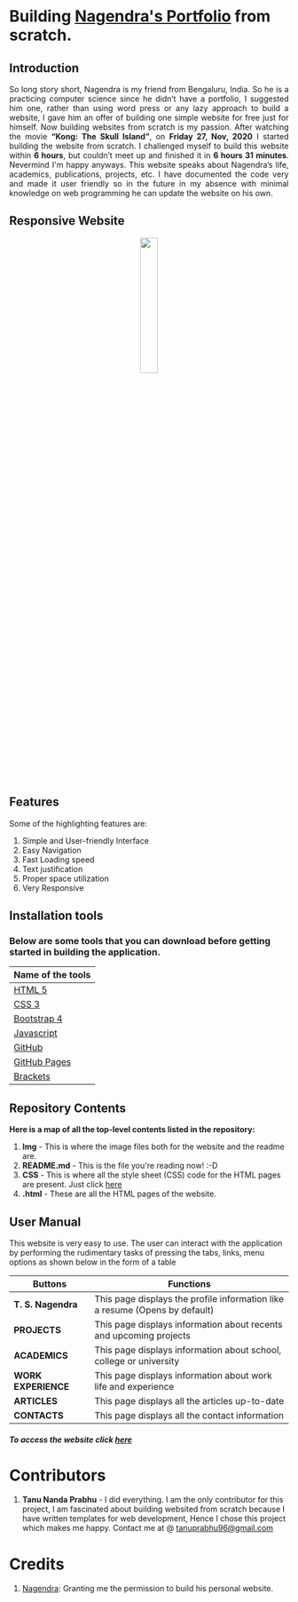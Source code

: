 # Building [Nagendra's Portfolio](https://tanu-n-prabhu.github.io/Nagendra/index.html) from scratch.

## Introduction
<p align = "justify"> So long story short, Nagendra is my friend from Bengaluru, India. So he is a practicing computer science since he didn’t have a portfolio, I suggested him one, rather than using word press or any lazy approach to build a website, I gave him an offer of building one simple website for free just for himself. Now building websites from scratch is my passion. After watching the movie <b>“Kong: The Skull Island”</b>, on <b>Friday 27, Nov, 2020</b> I started building the website from scratch. I challenged myself to build this website within <b>6 hours</b>, but couldn’t meet up and finished it in <b>6 hours 31 minutes</b>. Nevermind I'm happy anyways. This website speaks about Nagendra’s life, academics, publications, projects, etc. I have documented the code very and made it user friendly so in the future in my absence with minimal knowledge on web programming he can update the website on his own.</p>



## Responsive Website

<p align = "center">

<img src="Img/main.PNG" width="25%" >
</p>


## Features
Some of the highlighting features are:

1. Simple and User-friendly Interface
2. Easy Navigation
3. Fast Loading speed
4. Text justification
5. Proper space utilization
6. Very Responsive




## Installation tools
### Below are some tools that you can download before getting started in building the application.

| Name of the tools | 
| ------------- |
|[HTML 5](https://html.spec.whatwg.org/)|
|[CSS 3](https://css-tricks.com/)|
|[Bootstrap 4](https://getbootstrap.com/)|
|[Javascript](https://www.javascript.com/)|
|[GitHub](https://github.com/)|
|[GitHub Pages](https://pages.github.com/)|
|[Brackets](http://brackets.io/)|


## Repository Contents
__Here is a map of all the top-level contents listed in the repository:__
1. __Img__ - This is where the image files both for the website and the readme are.
2. __README.md__ - This is the file you're reading now! :-D
3. __CSS__ - This is where all the style sheet (CSS) code for the HTML pages are present. Just click [here](https://github.com/Tanu-N-Prabhu/Nagendra/tree/main/CSS)
4. __.html__ - These are all the HTML pages of the website.

## User Manual

This website is very easy to use. The user can interact with the application by performing the rudimentary tasks of pressing the tabs, links, menu options as shown below in the form of a table

| Buttons    | Functions |
| ----------- | ----------- |
| <b>T. S. Nagendra</b>      | This page displays the profile information like a resume (Opens by default)      |
| <b>PROJECTS</b>   | This page displays information about recents and upcoming projects        |
| <b>ACADEMICS</b>   | This page displays information about school, college or university       |
| <b>WORK EXPERIENCE</b>   | This page displays information about work life and experience        |
| <b>ARTICLES</b>   | This page displays all the articles up-to-date        |
| <b>CONTACTS</b>   | This page displays all the contact information    |

##### To access the website click [here](https://tanu-n-prabhu.github.io/Nagendra/)


# Contributors
1. <b>Tanu Nanda Prabhu</b> - I did everything. I am the only contributor for this project, I am fascinated about building websited from scratch because I have written templates for web development, Hence I chose this project which makes me happy. Contact me at @ tanuprabhu96@gmail.com

# Credits
1. [Nagendra](https://nagendratech.com/): Granting me the permission to build his personal website.


